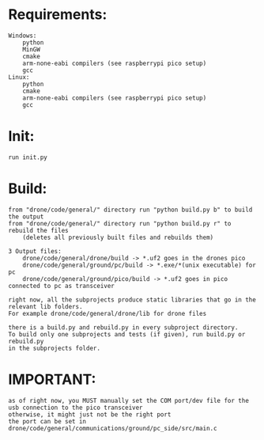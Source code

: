 # Requirements:
    Windows:
        python
        MinGW
        cmake
        arm-none-eabi compilers (see raspberrypi pico setup)
        gcc
    Linux:
        python
        cmake
        arm-none-eabi compilers (see raspberrypi pico setup)
        gcc

# Init:
    run init.py

# Build:
    from "drone/code/general/" directory run "python build.py b" to build the output
    from "drone/code/general/" directory run "python build.py r" to rebuild the files 
        (deletes all previously built files and rebuilds them)

    3 Output files:
        drone/code/general/drone/build -> *.uf2 goes in the drones pico
        drone/code/general/ground/pc/build -> *.exe/*(unix executable) for pc
        drone/code/general/ground/pico/build -> *.uf2 goes in pico connected to pc as transceiver

    right now, all the subprojects produce static libraries that go in the relevant lib folders.
    For example drone/code/general/drone/lib for drone files

    there is a build.py and rebuild.py in every subproject directory. 
    To build only one subprojects and tests (if given), run build.py or rebuild.py
    in the subprojects folder.

# IMPORTANT:
    as of right now, you MUST manually set the COM port/dev file for the usb connection to the pico transceiver
    otherwise, it might just not be the right port
    the port can be set in drone/code/general/communications/ground/pc_side/src/main.c

<!--
drone/code/pico/*:
    This is where some tests for the pico and the pico-sdk are

drone/code/general/communications/nrf24:
    communications is the subproject for the communications between pc/drone
    nrf24 is the library that provides for a way to send data using nrf24 modules
    and the pico

nrf24:
    This is how the module should be wired https://coffeebreakpoint.com/wp-content/uploads/2021/05/pico-nrf24L01_wiring-768x763.png.
    
pico read timouts are an issue. The nrf24 read on the pico transceiver times out.
Both pico seem to be stuck on read to make this happen. Need to sync better somehow.
        
TODO:
transmissions per second needs to be averaged and updated every second or something so its actually readable

make FloatBytes something other than a union. Union is too breakable.

Windows compatibility (done?):
    connection.h/.c
    groundreceiver (path_to_port only)
    build scripts/git script
        make all scripts in python

Foamboard frame

Pico hat maximal 10 Mhz übertragungsrate also nicht ausreichend für video.
-->
